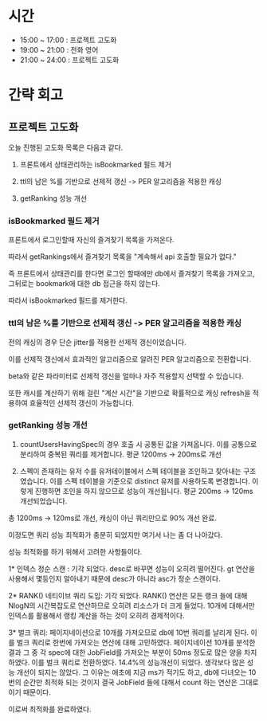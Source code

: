 # 시간
- 15:00 ~ 17:00 : 프로젝트 고도화
- 19:00 ~ 21:00 : 전화 영어
- 21:00 ~ 24:00 : 프로젝트 고도화

# 간략 회고

## 프로젝트 고도화

오늘 진행된 고도화 목록은 다음과 같다.

1. 프론트에서 상태관리하는 isBookmarked 필드 제거

2. ttl의 남은 %를 기반으로 선제적 갱신 -> PER 알고리즘을 적용한 캐싱

3. getRanking 성능 개선

### isBookmarked 필드 제거

프론트에서 로그인할때 자신의 즐겨찾기 목록을 가져온다.

따라서 getRankings에서 즐겨찾기 목록을 "계속해서 api 호출할 필요가 없다."

즉 프론트에서 상태관리를 한다면 로그인 할때에만 db에서 즐겨찾기 목록을 가져오고, 그뒤로는 bookmark에 대한 db 접근을 하지 않는다.

따라서 isBookmarked 필드를 제거한다.

### ttl의 남은 %를 기반으로 선제적 갱신 -> PER 알고리즘을 적용한 캐싱

전의 캐싱의 경우 단순 jitter를 적용한 선제적 갱신이었습니다.

이를 선제적 갱신에서 효과적인 알고리즘으로 알려진 PER 알고리즘으로 전환합니다.

beta와 같은 파라미터로 선제적 갱신을 얼마나 자주 적용할지 선택할 수 있습니다.

또한 캐시를 계산하기 위해 걸린 "계산 시간"을 기반으로 확률적으로 캐싱 refresh을 적용하여 효율적인 선제적 갱신이 가능합니다.

### getRanking 성능 개선

1) countUsersHavingSpec의 경우 호출 시 공통된 값을 가져옵니다. 이를 공통으로 분리하여 중복된 쿼리를 제거합니다.
평균 1200ms -> 200ms로 개선

2) 스펙이 존재하는 유저 수를 유저테이블에서 스펙 테이블을 조인하고 찾아내는 구조였습니다.
이를 스펙 테이블을 기준으로 distinct 유저를 사용하도록 변경합니다.
이렇게 진행하면 조인을 하지 않으므로 성능이 개선됩니다.
평균 200ms -> 120ms 개선되었습니다.

총 1200ms -> 120ms로 개선, 캐싱이 아닌 쿼리만으로 90% 개선 완료.

이정도면 쿼리 성능 최적화가 충분히 되었지만 여기서 나는 좀 더 나아갔다.

성능 최적화를 하기 위해서 고려한 사항들이다.

1* 인덱스 정순 스캔 : 기각 되었다. desc로 바꾸면 성능이 오히려 떨어진다. gt 연산을 사용해서 몇등인지 알아내기 때문에 desc가 아니라 asc가 정순 스캔이다.

2* RANK() 네티이브 쿼리 도입: 기각 되었다. RANK() 연산은 모든 랭크 들에 대해 NlogN의 시간복잡도로 연산하므로 오히려 리소스가 더 크게 들었다. 10개에 대해서만 인덱스를
활용해서 랭킹 계산을 하는 것이 오히려 경제적이다.

3* 벌크 쿼리: 페이지네이션으로 10개를 가져오므로 db에 10번 쿼리를 날리게 된다. 이를 벌크 쿼리로 한번에 가져오는 연산에 대해 고민하였다. 페이지네이션 10개를 분석한결과
그 중 각 spec에 대한 JobField를 가져오는 부분이 50ms 정도로 많은 양을 차지하였다. 이를 벌크 쿼리로 전환하였다. 14.4%의 성능개선이 되었다. 생각보다 많은 성능 개선이 되지는 않았다. 그 이유는 애초에 지금 ms가 적기도 하고, db에 다녀오는 10번의 순간만 최적화 되는 것이지 결국 JobField 들에 대해서 count 하는 연산은 그대로 이기 때문이다.

이로써 최적화를 완료하였다.
